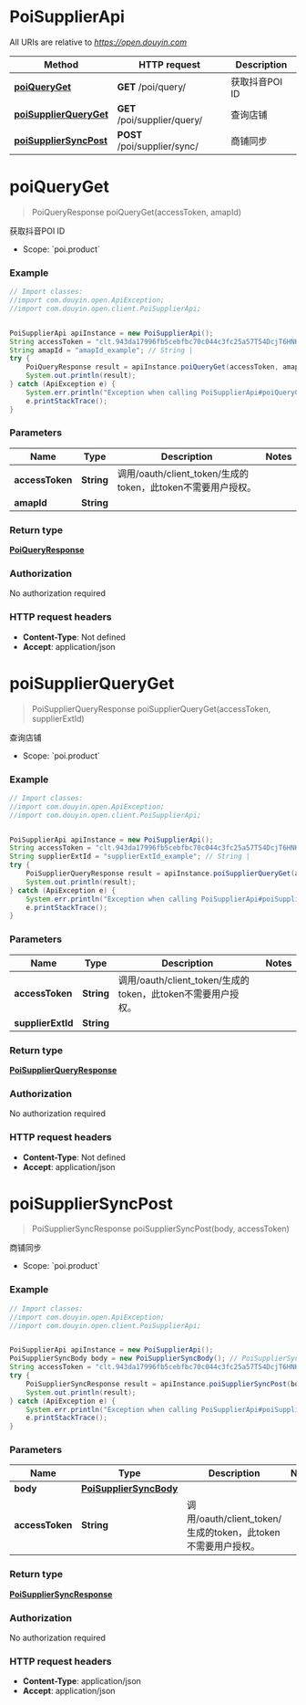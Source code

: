 # PoiSupplierApi

All URIs are relative to *https://open.douyin.com*

Method | HTTP request | Description
------------- | ------------- | -------------
[**poiQueryGet**](PoiSupplierApi.md#poiQueryGet) | **GET** /poi/query/ | 获取抖音POI ID
[**poiSupplierQueryGet**](PoiSupplierApi.md#poiSupplierQueryGet) | **GET** /poi/supplier/query/ | 查询店铺
[**poiSupplierSyncPost**](PoiSupplierApi.md#poiSupplierSyncPost) | **POST** /poi/supplier/sync/ | 商铺同步

<a name="poiQueryGet"></a>
# **poiQueryGet**
> PoiQueryResponse poiQueryGet(accessToken, amapId)

获取抖音POI ID

* Scope: &#x60;poi.product&#x60; 

### Example
```java
// Import classes:
//import com.douyin.open.ApiException;
//import com.douyin.open.client.PoiSupplierApi;


PoiSupplierApi apiInstance = new PoiSupplierApi();
String accessToken = "clt.943da17996fb5cebfbc70c044c3fc25a57T54DcjT6HNKGqnUdxzy1KcxFnZ"; // String | 调用/oauth/client_token/生成的token，此token不需要用户授权。
String amapId = "amapId_example"; // String | 
try {
    PoiQueryResponse result = apiInstance.poiQueryGet(accessToken, amapId);
    System.out.println(result);
} catch (ApiException e) {
    System.err.println("Exception when calling PoiSupplierApi#poiQueryGet");
    e.printStackTrace();
}
```

### Parameters

Name | Type | Description  | Notes
------------- | ------------- | ------------- | -------------
 **accessToken** | **String**| 调用/oauth/client_token/生成的token，此token不需要用户授权。 |
 **amapId** | **String**|  |

### Return type

[**PoiQueryResponse**](PoiQueryResponse.md)

### Authorization

No authorization required

### HTTP request headers

 - **Content-Type**: Not defined
 - **Accept**: application/json

<a name="poiSupplierQueryGet"></a>
# **poiSupplierQueryGet**
> PoiSupplierQueryResponse poiSupplierQueryGet(accessToken, supplierExtId)

查询店铺

* Scope: &#x60;poi.product&#x60; 

### Example
```java
// Import classes:
//import com.douyin.open.ApiException;
//import com.douyin.open.client.PoiSupplierApi;


PoiSupplierApi apiInstance = new PoiSupplierApi();
String accessToken = "clt.943da17996fb5cebfbc70c044c3fc25a57T54DcjT6HNKGqnUdxzy1KcxFnZ"; // String | 调用/oauth/client_token/生成的token，此token不需要用户授权。
String supplierExtId = "supplierExtId_example"; // String | 
try {
    PoiSupplierQueryResponse result = apiInstance.poiSupplierQueryGet(accessToken, supplierExtId);
    System.out.println(result);
} catch (ApiException e) {
    System.err.println("Exception when calling PoiSupplierApi#poiSupplierQueryGet");
    e.printStackTrace();
}
```

### Parameters

Name | Type | Description  | Notes
------------- | ------------- | ------------- | -------------
 **accessToken** | **String**| 调用/oauth/client_token/生成的token，此token不需要用户授权。 |
 **supplierExtId** | **String**|  |

### Return type

[**PoiSupplierQueryResponse**](PoiSupplierQueryResponse.md)

### Authorization

No authorization required

### HTTP request headers

 - **Content-Type**: Not defined
 - **Accept**: application/json

<a name="poiSupplierSyncPost"></a>
# **poiSupplierSyncPost**
> PoiSupplierSyncResponse poiSupplierSyncPost(body, accessToken)

商铺同步

* Scope: &#x60;poi.product&#x60; 

### Example
```java
// Import classes:
//import com.douyin.open.ApiException;
//import com.douyin.open.client.PoiSupplierApi;


PoiSupplierApi apiInstance = new PoiSupplierApi();
PoiSupplierSyncBody body = new PoiSupplierSyncBody(); // PoiSupplierSyncBody | 
String accessToken = "clt.943da17996fb5cebfbc70c044c3fc25a57T54DcjT6HNKGqnUdxzy1KcxFnZ"; // String | 调用/oauth/client_token/生成的token，此token不需要用户授权。
try {
    PoiSupplierSyncResponse result = apiInstance.poiSupplierSyncPost(body, accessToken);
    System.out.println(result);
} catch (ApiException e) {
    System.err.println("Exception when calling PoiSupplierApi#poiSupplierSyncPost");
    e.printStackTrace();
}
```

### Parameters

Name | Type | Description  | Notes
------------- | ------------- | ------------- | -------------
 **body** | [**PoiSupplierSyncBody**](PoiSupplierSyncBody.md)|  |
 **accessToken** | **String**| 调用/oauth/client_token/生成的token，此token不需要用户授权。 |

### Return type

[**PoiSupplierSyncResponse**](PoiSupplierSyncResponse.md)

### Authorization

No authorization required

### HTTP request headers

 - **Content-Type**: application/json
 - **Accept**: application/json

